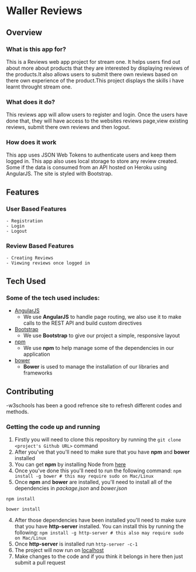 # Waller Reviews

## Overview

### What is this app for?
 
This is a Reviews web app project for stream one. It helps users find out about more about products that they are interested by displaying reviews of the products.It also allows users to submit there own reviews based on there own experience of the product.This project displays the skills i have learnt throught stream one.
 
### What does it do?
 
This reviews app will allow users to register and login. Once the users have done that, they will have access to the websites reviews page,view existing reviews, submit there own reviews and then logout.
 
### How does it work
 
This app uses JSON Web Tokens to authenticate users and keep them logged in. This app also uses local storage to store any review created. Some if the data is consumed from an API hosted on Heroku using AngularJS. The site is styled with Bootstrap.
 
## Features
 
### User Based Features
    - Registration
    - Login
    - Logout
### Review Based Features
    - Creating Reviews
    - Viewing reviews once logged in
 
## Tech Used

### Some of the tech used includes:
- [AngularJS](https://angularjs.org/)
    - We use **AngularJS** to handle page routing, we also use it to make calls to the REST API and build custom directives
- [Bootstrap](http://getbootstrap.com/)
    - We use **Bootstrap** to give our project a simple, responsive layout
- [npm](https://www.npmjs.com/)
    - We use **npm** to help manage some of the dependencies in our application
- [bower](https://bower.io/)
    - **Bower** is used to manage the installation of our libraries and frameworks
 
## Contributing
  -w3schools has been a good refrence site to refresh different codes and methods.
  
  
 
### Getting the code up and running
1. Firstly you will need to clone this repository by running the ```git clone <project's Github URL>``` command
2. After you've that you'll need to make sure that you have **npm** and **bower** installed
  1. You can get **npm** by installing Node from [here](https://nodejs.org/en/)
  2. Once you've done this you'll need to run the following command:
     `npm install -g bower # this may require sudo on Mac/Linux`
3. Once **npm** and **bower** are installed, you'll need to install all of the dependencies in *package.json* and *bower.json*
  ```
  npm install
 
  bower install
  ```
4. After those dependencies have been installed you'll need to make sure that you have **http-server** installed. You can install this by running the following: ```npm install -g http-server # this also may require sudo on Mac/Linux```
5. Once **http-server** is installed run ```http-server -c-1```
6. The project will now run on [localhost](http://127.0.0.1:8080)
7. Make changes to the code and if you think it belongs in here then just submit a pull request
